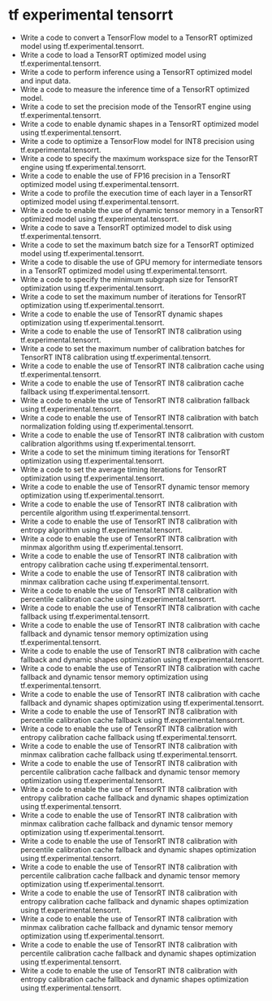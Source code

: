 # tf experimental tensorrt

- Write a code to convert a TensorFlow model to a TensorRT optimized model using tf.experimental.tensorrt.
- Write a code to load a TensorRT optimized model using tf.experimental.tensorrt.
- Write a code to perform inference using a TensorRT optimized model and input data.
- Write a code to measure the inference time of a TensorRT optimized model.
- Write a code to set the precision mode of the TensorRT engine using tf.experimental.tensorrt.
- Write a code to enable dynamic shapes in a TensorRT optimized model using tf.experimental.tensorrt.
- Write a code to optimize a TensorFlow model for INT8 precision using tf.experimental.tensorrt.
- Write a code to specify the maximum workspace size for the TensorRT engine using tf.experimental.tensorrt.
- Write a code to enable the use of FP16 precision in a TensorRT optimized model using tf.experimental.tensorrt.
- Write a code to profile the execution time of each layer in a TensorRT optimized model using tf.experimental.tensorrt.
- Write a code to enable the use of dynamic tensor memory in a TensorRT optimized model using tf.experimental.tensorrt.
- Write a code to save a TensorRT optimized model to disk using tf.experimental.tensorrt.
- Write a code to set the maximum batch size for a TensorRT optimized model using tf.experimental.tensorrt.
- Write a code to disable the use of GPU memory for intermediate tensors in a TensorRT optimized model using tf.experimental.tensorrt.
- Write a code to specify the minimum subgraph size for TensorRT optimization using tf.experimental.tensorrt.
- Write a code to set the maximum number of iterations for TensorRT optimization using tf.experimental.tensorrt.
- Write a code to enable the use of TensorRT dynamic shapes optimization using tf.experimental.tensorrt.
- Write a code to enable the use of TensorRT INT8 calibration using tf.experimental.tensorrt.
- Write a code to set the maximum number of calibration batches for TensorRT INT8 calibration using tf.experimental.tensorrt.
- Write a code to enable the use of TensorRT INT8 calibration cache using tf.experimental.tensorrt.
- Write a code to enable the use of TensorRT INT8 calibration cache fallback using tf.experimental.tensorrt.
- Write a code to enable the use of TensorRT INT8 calibration fallback using tf.experimental.tensorrt.
- Write a code to enable the use of TensorRT INT8 calibration with batch normalization folding using tf.experimental.tensorrt.
- Write a code to enable the use of TensorRT INT8 calibration with custom calibration algorithms using tf.experimental.tensorrt.
- Write a code to set the minimum timing iterations for TensorRT optimization using tf.experimental.tensorrt.
- Write a code to set the average timing iterations for TensorRT optimization using tf.experimental.tensorrt.
- Write a code to enable the use of TensorRT dynamic tensor memory optimization using tf.experimental.tensorrt.
- Write a code to enable the use of TensorRT INT8 calibration with percentile algorithm using tf.experimental.tensorrt.
- Write a code to enable the use of TensorRT INT8 calibration with entropy algorithm using tf.experimental.tensorrt.
- Write a code to enable the use of TensorRT INT8 calibration with minmax algorithm using tf.experimental.tensorrt.
- Write a code to enable the use of TensorRT INT8 calibration with entropy calibration cache using tf.experimental.tensorrt.
- Write a code to enable the use of TensorRT INT8 calibration with minmax calibration cache using tf.experimental.tensorrt.
- Write a code to enable the use of TensorRT INT8 calibration with percentile calibration cache using tf.experimental.tensorrt.
- Write a code to enable the use of TensorRT INT8 calibration with cache fallback using tf.experimental.tensorrt.
- Write a code to enable the use of TensorRT INT8 calibration with cache fallback and dynamic tensor memory optimization using tf.experimental.tensorrt.
- Write a code to enable the use of TensorRT INT8 calibration with cache fallback and dynamic shapes optimization using tf.experimental.tensorrt.
- Write a code to enable the use of TensorRT INT8 calibration with cache fallback and dynamic tensor memory optimization using tf.experimental.tensorrt.
- Write a code to enable the use of TensorRT INT8 calibration with cache fallback and dynamic shapes optimization using tf.experimental.tensorrt.
- Write a code to enable the use of TensorRT INT8 calibration with percentile calibration cache fallback using tf.experimental.tensorrt.
- Write a code to enable the use of TensorRT INT8 calibration with entropy calibration cache fallback using tf.experimental.tensorrt.
- Write a code to enable the use of TensorRT INT8 calibration with minmax calibration cache fallback using tf.experimental.tensorrt.
- Write a code to enable the use of TensorRT INT8 calibration with percentile calibration cache fallback and dynamic tensor memory optimization using tf.experimental.tensorrt.
- Write a code to enable the use of TensorRT INT8 calibration with entropy calibration cache fallback and dynamic shapes optimization using tf.experimental.tensorrt.
- Write a code to enable the use of TensorRT INT8 calibration with minmax calibration cache fallback and dynamic tensor memory optimization using tf.experimental.tensorrt.
- Write a code to enable the use of TensorRT INT8 calibration with percentile calibration cache fallback and dynamic shapes optimization using tf.experimental.tensorrt.
- Write a code to enable the use of TensorRT INT8 calibration with percentile calibration cache fallback and dynamic tensor memory optimization using tf.experimental.tensorrt.
- Write a code to enable the use of TensorRT INT8 calibration with entropy calibration cache fallback and dynamic shapes optimization using tf.experimental.tensorrt.
- Write a code to enable the use of TensorRT INT8 calibration with minmax calibration cache fallback and dynamic tensor memory optimization using tf.experimental.tensorrt.
- Write a code to enable the use of TensorRT INT8 calibration with percentile calibration cache fallback and dynamic shapes optimization using tf.experimental.tensorrt.
- Write a code to enable the use of TensorRT INT8 calibration with entropy calibration cache fallback and dynamic shapes optimization using tf.experimental.tensorrt.